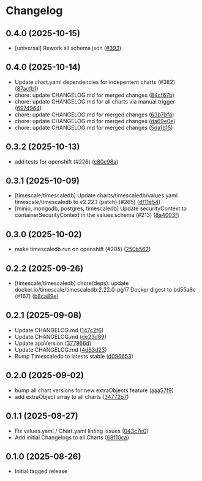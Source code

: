 # Changelog

## 0.4.0 (2025-10-15)

* [universal] Rework all schema json ([#393](https://github.com/CloudPirates-io/helm-charts/pull/393))

## 0.4.0 (2025-10-14)

* Update chart.yaml dependencies for indepentent charts (#382) ([87acfb1](https://github.com/CloudPirates-io/helm-charts/commit/87acfb1))
* chore: update CHANGELOG.md for merged changes ([84cf67b](https://github.com/CloudPirates-io/helm-charts/commit/84cf67b))
* chore: update CHANGELOG.md for all charts via manual trigger ([6974964](https://github.com/CloudPirates-io/helm-charts/commit/6974964))
* chore: update CHANGELOG.md for merged changes ([63b7bfa](https://github.com/CloudPirates-io/helm-charts/commit/63b7bfa))
* chore: update CHANGELOG.md for merged changes ([da69e0e](https://github.com/CloudPirates-io/helm-charts/commit/da69e0e))
* chore: update CHANGELOG.md for merged changes ([5da1b15](https://github.com/CloudPirates-io/helm-charts/commit/5da1b15))

## 0.3.2 (2025-10-13)

* add tests for openshift (#226) ([c80c98a](https://github.com/CloudPirates-io/helm-charts/commit/c80c98a))

## 0.3.1 (2025-10-09)

* [timescale/timescaledb] Update charts/timescaledb/values.yaml timescale/timescaledb to v2.22.1 (patch) (#265) ([df11e54](https://github.com/CloudPirates-io/helm-charts/commit/df11e54))
*  [minio, mongodb, postgres, timescaledb] Update securityContext to containerSecurityContext in the values schema (#213) ([8a4003f](https://github.com/CloudPirates-io/helm-charts/commit/8a4003f))

## 0.3.0 (2025-10-02)

* make timescaledb run on openshift (#205) ([250b562](https://github.com/CloudPirates-io/helm-charts/commit/250b562))

## 0.2.2 (2025-09-26)

* [timescale/timescaledb] chore(deps): update docker.io/timescale/timescaledb:2.22.0-pg17 Docker digest to bd55a8c (#167) ([b8ca89e](https://github.com/CloudPirates-io/helm-charts/commit/b8ca89e))

## 0.2.1 (2025-09-08)

* Update CHANGELOG.md ([147c2f6](https://github.com/CloudPirates-io/helm-charts/commit/147c2f6))
* Update CHANGELOG.md ([de23d89](https://github.com/CloudPirates-io/helm-charts/commit/de23d89))
* Update appVersion ([377966d](https://github.com/CloudPirates-io/helm-charts/commit/377966d))
* Update CHANGELOG.md ([4d63d23](https://github.com/CloudPirates-io/helm-charts/commit/4d63d23))
* Bump Timescaledb to latests stable ([d096653](https://github.com/CloudPirates-io/helm-charts/commit/d096653))

## 0.2.0 (2025-09-02)

* bump all chart versions for new extraObjects feature ([aaa57f9](https://github.com/CloudPirates-io/helm-charts/commit/aaa57f9))
* add extraObject array to all charts ([34772b7](https://github.com/CloudPirates-io/helm-charts/commit/34772b7))

## 0.1.1 (2025-08-27)

* Fix values.yaml / Chart.yaml linting issues ([043c7e0](https://github.com/CloudPirates-io/helm-charts/commit/043c7e0))
* Add initial Changelogs to all Charts ([68f10ca](https://github.com/CloudPirates-io/helm-charts/commit/68f10ca))

## 0.1.0 (2025-08-26)

* Initial tagged release
